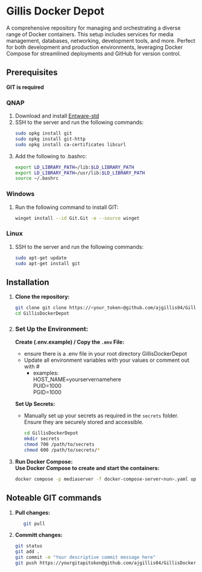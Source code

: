 
# Gillis Docker Depot

A comprehensive repository for managing and orchestrating a diverse range of Docker containers. This setup includes services for media management, databases, networking, development tools, and more. Perfect for both development and production environments, leveraging Docker Compose for streamlined deployments and GitHub for version control.

## Prerequisites
**GIT is required**  

### QNAP
1. Download and install [Entware-std](https://www.myqnap.org/product/entware-std/)  
2. SSH to the server and run the following commands:
   ```bash
   sudo opkg install git
   sudo opkg install git-http
   sudo opkg install ca-certificates libcurl
3. Add the following to .bashrc:
   ```bash
   export LD_LIBRARY_PATH=/lib:$LD_LIBRARY_PATH  
   export LD_LIBRARY_PATH=/usr/lib:$LD_LIBRARY_PATH
   source ~/.bashrc

### Windows
1. Run the following command to install GIT:  
   ```bash
   winget install --id Git.Git -e --source winget

### Linux
1. SSH to the server and run the following commands:
   ```bash
   sudo apt-get update  
   sudo apt-get install git

## Installation

1. **Clone the repository:**
   ```bash   
   git clone git clone https://<your_token>@github.com/ajgillis04/GillisDockerDepot.git
   cd GillisDockerDepot  

3. ### Set Up the Environment:

   **Create (.env.example) / Copy the `.env` File:**
     - ensure there is a .env file in your root directory GillisDockerDepot
     - Update all environment variables with your values or comment out with #
         - examples:  
                    HOST_NAME=yourservernamehere  
                    PUID=1000  
                    PGID=1000
                    
   **Set Up Secrets:**
     - Manually set up your secrets as required in the `secrets` folder. Ensure they are securely stored and accessible.
        ```bash   
        cd GillisDockerDepot  
        mkdir secrets  
        chmod 700 /path/to/secrets  
        chmod 600 /path/to/secrets/*  

3. **Run Docker Compose:**  
   **Use Docker Compose to create and start the containers:**  
   ```bash
   docker compose -p mediaserver -f docker-compose-server<nun>.yaml up --detach

## Noteable GIT commands
   
1. **Pull changes:**
   ```bash   
      git pull

2. **Committ changes:**
   ```bash   
   git status
   git add .
   git commit -m "Your descriptive commit message here"
   git push https://yourgitapitoken@github.com/ajgillis04/GillisDockerDepot.git

